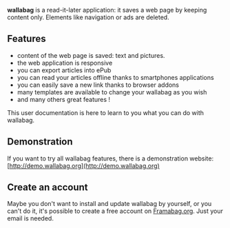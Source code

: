 **wallabag** is a read-it-later application: it saves a web page by keeping content only. Elements like navigation or ads are deleted.

## Features
* content of the web page is saved: text and pictures. 
* the web application is responsive
* you can export articles into ePub
* you can read your articles offline thanks to smartphones applications
* you can easily save a new link thanks to browser addons
* many templates are available to change your wallabag as you wish
* and many others great features ! 

This user documentation is here to learn to you what you can do with wallabag.

## Demonstration
If you want to try all wallabag features, there is a demonstration website: [http://demo.wallabag.org](http://demo.wallabag.org)

## Create an account
Maybe you don't want to install and update wallabag by yourself, or you can't do it, it's possible to create a free account on [Framabag.org](https://www.framabag.org). Just your email is needed.